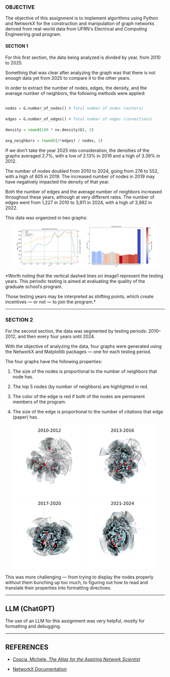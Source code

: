 ### OBJECTIVE

  

The objective of this assignment is to implement algorithms using Python and NetworkX for the construction and manipulation of graph networks derived from real-world data from UFRN's Electrical and Computing Engineering grad program.

  
#### SECTION 1
For this first section, the data being analyzed is divided by year, from 2010 to 2025.

  

Something that was clear after analyzing the graph was that there is not enough data yet from 2025 to compare it to the other years.

  

In order to extract the number of nodes, edges, the density, and the average number of neighbors, the following methods were applied:

  

````python

nodes = G.number_of_nodes() # Total number of nodes (authors)

edges = G.number_of_edges() # Total number of edges (connections)

density = round(100 * nx.density(G), 2)

avg_neighbors = round((2*edges) / nodes, 2)

````

  

If we don't take the year 2025 into consideration, the densities of the graphs averaged 2.7%, with a low of 2.13% in 2019 and a high of 3.39% in 2012.

The number of nodes doubled from 2010 to 2024, going from 276 to 552, with a high of 605 in 2019. The increased number of nodes in 2019 may have negatively impacted the density of that year.

Both the number of edges and the average number of neighbors increased throughout these years, although at very different rates. The number of edges went from 1,227 in 2010 to 3,811 in 2024, with a high of 3,982 in 2022.

  

This data was organized in two graphs:

  

<div  align="center">

<img  src="images/curve_graph.svg"  alt="Graph Metrics Over Time"  width="45%"  />

<img  src="images/bar_chart.svg"  alt="Histogram of Density vs. Nodes"  width="45%"  />

</div>

  

*Worth noting that the vertical dashed lines on image1 represent the testing years. This periodic testing is aimed at evaluating the quality of the graduate school’s program.

Those testing years may be interpreted as shifting points, which create incentives — or not — to join the program.*

  

---

  
### SECTION 2
For the second section, the data was segmented by testing periods: 2010–2012, and then every four years until 2024.

  

With the objective of analyzing the data, four graphs were generated using the NetworkX and Matplotlib packages — one for each testing period.

The four graphs have the following properties:

  

1. The size of the nodes is proportional to the number of neighbors that node has.

2. The top 5 nodes (by number of neighbors) are highlighted in red.

3. The color of the edge is red if both of the nodes are permanent members of the program.

4. The size of the edge is proportional to the number of citations that edge (paper) has.

  

<div  align="center">

<img  src="images/graphPPgEEC2012.svg"  alt="Graph 1"  width="45%"  />

<img  src="images/graphPPgEEC2016.svg"  alt="Graph 2"  width="45%"  />

<br  />

<img  src="images/graphPPgEEC2020.svg"  alt="Graph 3"  width="45%"  />

<img  src="images/graphPPgEEC2024.svg"  alt="Graph 4"  width="45%"  />

</div>

  

This was more challenging — from trying to display the nodes properly without them bunching up too much, to figuring out how to read and translate their properties into formatting directives.

  

---

  

## LLM (ChatGPT)

  

The use of an LLM for this assignment was very helpful, mostly for formatting and debugging.

  

---

  

## REFERENCES

  

- [Coscia, Michele. *The Atlas for the Aspiring Network Scientist*](https://www.networkatlas.eu/)

- [NetworkX Documentation](https://networkx.org/documentation/stable/reference/index.html)
